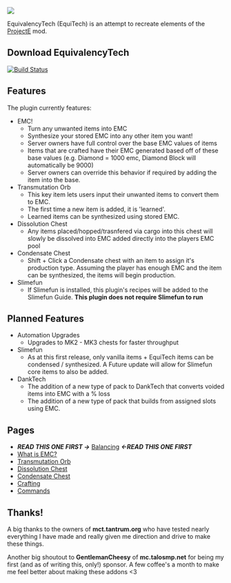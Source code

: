 <img src="https://github.com/Sefiraat/EquivalencyTech/blob/master/images/wiki/logo_large.png">


EquivalencyTech (EquiTech) is an attempt to recreate elements of the [ProjectE](https://www.curseforge.com/minecraft/mc-mods/projecte) mod.

## Download EquivalencyTech

[![Build Status](https://thebusybiscuit.github.io/builds/Sefiraat/EquivalencyTech/master/badge.svg)](https://thebusybiscuit.github.io/builds/Sefiraat/EquivalencyTech/master)

## Features
The plugin currently features:
* EMC!
  * Turn any unwanted items into EMC
  * Synthesize your stored EMC into any other item you want!
  * Server owners have full control over the base EMC values of items
  * Items that are crafted have their EMC generated based off of these base values (e.g. Diamond = 1000 emc, Diamond Block will automatically be 9000)
  * Server owners can override this behavior if required by adding the item into the base.
* Transmutation Orb
  * This key item lets users input their unwanted items to convert them to EMC.
  * The first time a new item is added, it is 'learned'.
  * Learned items can be synthesized using stored EMC.
* Dissolution Chest
  * Any items placed/hopped/trasnfered via cargo into this chest will slowly be dissolved into EMC added directly into the players EMC pool
* Condensate Chest
  * Shift + Click a Condensate chest with an item to assign it's production type. Assuming the player has enough EMC and the item can be synthesized, the items will begin production.
* Slimefun
  * If Slimefun is installed, this plugin's recipes will be added to the Slimefun Guide. **This plugin does not require Slimefun to run**

## Planned Features
* Automation Upgrades
  * Upgrades to MK2 - MK3 chests for faster throughput
* Slimefun
  * As at this first release, only vanilla items + EquiTech items can be condensed / synthesized. A Future update will allow for Slimefun core items to also be added.
* DankTech
  * The addition of a new type of pack to DankTech that converts voided items into EMC with a % loss
  * The addition of a new type of pack that builds from assigned slots using EMC.

## Pages
* **_READ THIS ONE FIRST ->_** [Balancing](https://github.com/Sefiraat/EquivalencyTech/wiki/Balancing) **_<-READ THIS ONE FIRST_**
* [What is EMC?](https://github.com/Sefiraat/EquivalencyTech/wiki/What-is-EMC%3F)
* [Transmutation Orb](https://github.com/Sefiraat/EquivalencyTech/wiki/Transmutation-Orb)
* [Dissolution Chest](https://github.com/Sefiraat/EquivalencyTech/wiki/Dissolution-Chest)
* [Condensate Chest](https://github.com/Sefiraat/EquivalencyTech/wiki/Condensate-Chest)
* [Crafting](https://github.com/Sefiraat/EquivalencyTech/wiki/Crafting)
* [Commands](https://github.com/Sefiraat/EquivalencyTech/wiki/Commands)


## Thanks!

A big thanks to the owners of **mct.tantrum.org** who have tested nearly everything I have made and really given me direction and drive to make these things.

Another big shoutout to **GentlemanCheesy** of **mc.talosmp.net** for being my first (and as of writing this, only!) sponsor. A few coffee's a month to make me feel better about making these addons <3

